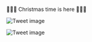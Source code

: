 🎵🎶🎵 Christmas time is here 🎵🎶🎵


![Tweet image](/assets/crosspoast/GdlXZMRXIAADHyN.jpg)

![Tweet image](/assets/crosspoast/GdlXZMlWsAAoWFo.jpg)

